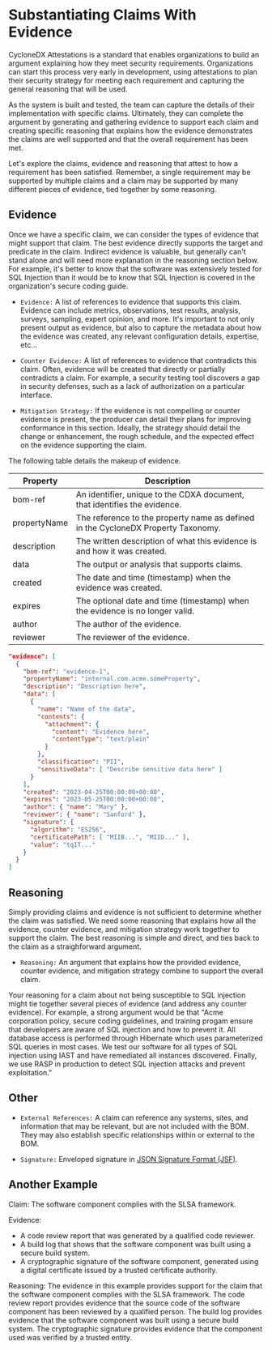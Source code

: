 # Substantiating Claims With Evidence

CycloneDX Attestations is a standard that enables organizations to build an argument explaining how they meet security requirements. Organizations can start this process very early in development, using attestations to plan their security strategy for meeting each requirement and capturing the general reasoning that will be used.

As the system is built and tested, the team can capture the details of their implementation with specific claims. Ultimately, they can complete the argument by generating and gathering evidence to support each claim and creating specific reasoning that explains how the evidence demonstrates the claims are well supported and that the overall requirement has been met.

Let's explore the claims, evidence and reasoning that attest to how a requirement has been satisfied. Remember, a single requirement may be supported by multiple claims and a claim may be supported by many different pieces of evidence, tied together by some reasoning.

## Evidence

Once we have a specific claim, we can consider the types of evidence that might support that claim. The best evidence directly supports the target and predicate in the claim.  Indirect evidence is valuable, but generally can't stand alone and will need more explanation in the reasoning section below. For example, it's better to know that the software was extensively tested for SQL Injection than it would be to know that SQL Injection is covered in the organization's secure coding guide.  

* `Evidence:` A list of references to evidence that supports this claim. Evidence can include metrics, observations, test results, analysis, surveys, sampling, expert opinion, and more. It's important to not only  present output as evidence, but also to capture the metadata about how the evidence was created, any relevant configuration details, expertise, etc...  

* `Counter Evidence:` A list of references to evidence that contradicts this claim. Often, evidence will be created that directly or partially contradicts a claim.  For example, a security testing tool discovers a gap in security defenses, such as a lack of authorization on a particular interface.

* `Mitigation Strategy:` If the evidence is not compelling or counter evidence is present, the producer can detail their plans for improving conformance in this section. Ideally, the strategy should detail the change or enhancement, the rough schedule, and the expected effect on the evidence supporting the claim.

The following table details the makeup of evidence.

| Property     | Description                                                                       |
|--------------|-----------------------------------------------------------------------------------|
| bom-ref      | An identifier, unique to the CDXA document, that identifies the evidence.         |
| propertyName | The reference to the property name as defined in the CycloneDX Property Taxonomy. |
| description  | The written description of what this evidence is and how it was created.          |
| data         | The output or analysis that supports claims.                                      |
| created      | The date and time (timestamp) when the evidence was created.                      |
| expires      | The optional date and time (timestamp) when the evidence is no longer valid.      |
| author       | The author of the evidence.                                                       |
| reviewer     | The reviewer of the evidence.                                                     |


```json
"evidence": [
  {
    "bom-ref": "evidence-1",
    "propertyName": "internal.com.acme.someProperty",
    "description": "Description here",
    "data": [
      {
        "name": "Name of the data",
        "contents": {
          "attachment": {
            "content": "Evidence here",
            "contentType": "text/plain"
          }
        },
        "classification": "PII",
        "sensitiveData": [ "Describe sensitive data here" ]
      }
    ],
    "created": "2023-04-25T00:00:00+00:00",
    "expires": "2023-05-25T00:00:00+00:00",
    "author": { "name": "Mary" },
    "reviewer": { "name": "Sanford" }, 
    "signature": {
      "algorithm": "ES256",
      "certificatePath": [ "MIIB...", "MIID..." ],
      "value": "tqIT..."
    }
  }
]
```

## Reasoning

Simply providing claims and evidence is not sufficient to determine whether the claim was satisfied. We need some reasoning that explains how all the evidence, counter evidence, and mitigation strategy work together to support the claim. The best reasoning is simple and direct, and ties back to the claim as a straighforward argument.

* `Reasoning:` An argument that explains how the provided evidence, counter evidence, and mitigation strategy combine to support the overall claim.

Your reasoning for a claim about not being susceptible to SQL injection might tie together several pieces of evidence (and address any counter evidence). For example, a strong argument would be that "Acme corporation policy, secure coding guidelines, and training progam ensure that developers are aware of SQL injection and how to prevent it. All database access is performed through Hibernate which uses parameterized SQL queries in most cases. We test our software for all types of SQL injection using IAST and have remediated all instances discovered. Finally, we use RASP in production to detect SQL injection attacks and prevent exploitation."


## Other

* `External References:` A claim can reference any systems, sites, and information that may be relevant, but are not included with the BOM. They may also establish specific relationships within or external to the BOM.

* `Signature:` Enveloped signature in [JSON Signature Format (JSF)](https://cyberphone.github.io/doc/security/jsf.html).


## Another Example

Claim: The software component complies with the SLSA framework.

Evidence:
* A code review report that was generated by a qualified code reviewer.
* A build log that shows that the software component was built using a secure build system.
* A cryptographic signature of the software component, generated using a digital certificate issued by a trusted certificate authority.

Reasoning:
The evidence in this example provides support for the claim that the software component complies with the SLSA framework. The code review report provides evidence that the source code of the software component has been reviewed by a qualified person. The build log provides evidence that the software component was built using a secure build system. The cryptographic signature provides evidence that the component used was verified by a trusted entity. 

<div style="page-break-after: always; visibility: hidden">
\newpage
</div>
